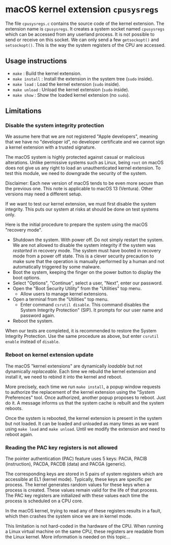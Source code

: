 # macOS kernel extension `cpusysregs`

The file `cpusysregs.c` contains the source code of the kernel extension. The extension name is `cpusysregs`.
It creates a system socket named `cpusysregs` which can be accessed from any userland process.
It is not possible to send or receive on this socket. We can only send a few `getsockopt()`
and `setsockopt()`. This is the way the system registers of the CPU are accessed.

## Usage instructions

- `make` : Build the kernel extension.
- `make install` : Install the extension in the system tree (`sudo` inside).
- `make load` : Load the kernel extension (`sudo` inside).
- `make unload` : Unload the kernel extension (`sudo` inside).
- `make show` : Show the loaded kernel extension (no `sudo`).

## Limitations

### Disable the system integrity protection

We assume here that we are not registered "Apple developers", meaning that we
have no "developer id", no developer certificate and we cannot sign a kernel
extension with a trusted signature.

The macOS system is highly protected against casual or malicious alterations.
Unlike permissive systems such as Linux, being `root` on macOS does not give us any
right to load an unauthenticated kernel extension. To test this module, we need to
downgrade the security of the system.

Disclaimer: Each new version of macOS tends to be even more secure than the
previous one. This note is applicable to macOS 13 (Ventura). Other versions
may need a different setup.

If we want to test our kernel extension, we must first disable the system integrity.
This puts our system at risks at should be done on test systems only.

Here is the initial procedure to prepare the system using the macOS "recovery mode".

- Shutdown the system. With power off. Do not simply restart the system. We are not
  allowed to disable the system integrity if the system was _restarted_ in recovery mode.
  The system must have booted in recovery mode from a power off state. This is a clever
  security precaution to make sure that the operation is manually performed by a human
  and not automatically triggered by some malware.
- Boot the system, keeping the finger on the power button to display the boot options.
- Select "Options", "Continue", select a user, "Next", enter our password.
- Open the "Boot Security Utility" from the "Utilities" top menu.
  - Allow users to manage kernel extensions.
- Open a terminal from the "Utilities" top menu.
  - Enter command `csrutil disable`. This command disables the System Integrity Protection"
    (SIP). It prompts for our user name and password again.
- Reboot the system.

When our tests are completed, it is recommended to restore the System Integrity Protection.
Use the same procedure as above, but enter `csrutil enable` instead of `disable`.

### Reboot on kernel extension update

The macOS "kernel extensions" are dynamically _loadable_ but not dynamically _replaceable_.
Each time we rebuild the kernel extension and install it, we need to rebind it into the
kernel and reboot.

More precisely, each time we run `make install`, a popup window requests to authorize the
replacement of the kernel extension using the "System Preferences" tool. Once authorized,
another popup proposes to reboot. Just do it. A message informs us that the system cache
is rebuilt and the system reboots.

Once the system is rebooted, the kernel extension is present in the system but not loaded.
It can be loaded and unloaded as many times as we want using `make load` and `make unload`.
Until we modify the extension and need to reboot again.

### Reading the PAC key registers is not allowed

The pointer authentication (PAC) feature uses 5 keys: PACIA, PACIB (instruction), PACDA,
PACDB (data) and PACGA (generic).

The corresponding keys are stored in 5 pairs of system registers which are accessible
at EL1 (kernel mode). Typically, these keys are specific per process. The kernel generates
random values for these keys when a process is created. These values remain valid for the
life of that process. The PAC key registers are initialized with these values each time the
process is scheduled on a CPU core.

In the macOS kernel, trying to read any of these registers results in a fault, which then
crashes the system since we are in kernel mode.

This limitation is not hard-coded in the hardware of the CPU. When running a Linux
virtual machine on the same CPU, these registers are readable from the Linux kernel.
More information is needed on this topic...
